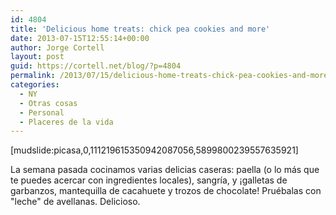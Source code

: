 ```yaml
---
id: 4804
title: 'Delicious home treats: chick pea cookies and more'
date: 2013-07-15T12:55:14+00:00
author: Jorge Cortell
layout: post
guid: https://cortell.net/blog/?p=4804
permalink: /2013/07/15/delicious-home-treats-chick-pea-cookies-and-more/
categories:
  - NY
  - Otras cosas
  - Personal
  - Placeres de la vida
---
```

[mudslide:picasa,0,111219615350942087056,5899800239557635921]

La semana pasada cocinamos varias delicias caseras: paella (o lo más que te puedes acercar con ingredientes locales), sangría, y ¡galletas de garbanzos, mantequilla de cacahuete y trozos de chocolate! Pruébalas con "leche" de avellanas. Delicioso.